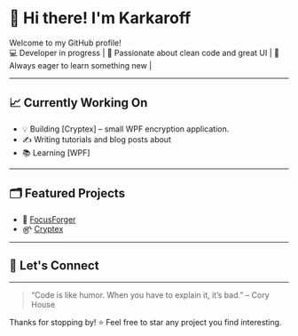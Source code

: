 # 👋 Hi there! I'm Karkaroff

Welcome to my GitHub profile!  
💻 Developer in progress | 
🎨 Passionate about clean code and great UI | 
🚀 Always eager to learn something new |

---

## 📈 Currently Working On

- 💡 Building [Cryptex] – small WPF encryption application.
- ✍️ Writing tutorials and blog posts about
- 📚 Learning [WPF]

---

## 🗂️ Featured Projects

- 🔧 [FocusForger](https://github.com/Karkar0ff/FocusForger---PAUSED)
- ௹  [Cryptex](https://github.com/Karkar0ff/Cryptex)

---
## 🤝 Let's Connect
---

> “Code is like humor. When you have to explain it, it’s bad.” – Cory House

Thanks for stopping by! ⭐ Feel free to star any project you find interesting.
